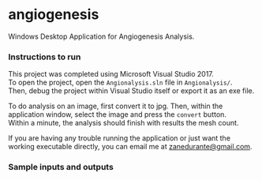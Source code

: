 # angiogenesis
Windows Desktop Application for Angiogenesis Analysis.

### Instructions to run

This project was completed using Microsoft Visual Studio 2017.  
To open the project, open the `Angionalysis.sln` file in `Angionalysis/`.  
Then, debug the project within Visual Studio itself or export it as an exe 
file.

To do analysis on an image, first convert it to jpg.  Then, within the 
application window, select the image and press the `convert` button.  
Within a minute, the analysis should finish with results the mesh count.

If you are having any trouble running the application or just want the working executable directly, you can email me at zanedurante@gmail.com.

### Sample inputs and outputs
